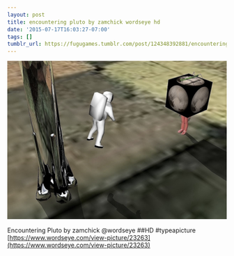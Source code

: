 ```yaml
---
layout: post
title: encountering pluto by zamchick wordseye hd
date: '2015-07-17T16:03:27-07:00'
tags: []
tumblr_url: https://fugugames.tumblr.com/post/124348392881/encountering-pluto-by-zamchick-wordseye-hd
---
```

 ![](/tumblr_files/tumblr_nrnedrVszN1tgne1po1_1280.jpg)  

Encountering Pluto by zamchick @wordseye ##HD #typeapicture  
[https://www.wordseye.com/view-picture/23263](https://www.wordseye.com/view-picture/23263)

